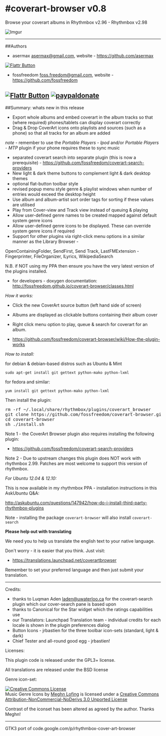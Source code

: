 #coverart-browser v0.8
================

Browse your coverart albums in Rhythmbox v2.96 - Rhythmbox v2.98

![Imgur](http://i.imgur.com/yXYmcOt.png)

-----------

##Authors

 - asermax <asermax@gmail.com>, website - https://github.com/asermax

[![Flattr Button](http://api.flattr.com/button/button-compact-static-100x17.png "Flattr This!")](http://flattr.com/thing/1262052/asermax-on-GitHub "asermax")

 - fossfreedom <foss.freedom@gmail.com>, website - https://github.com/fossfreedom

[![Flattr Button](http://api.flattr.com/button/button-compact-static-100x17.png "Flattr This!")](https://flattr.com/thing/1238849/fossfreedom-at-Flattr "fossfreedom")  [![paypaldonate](https://www.paypalobjects.com/en_GB/i/btn/btn_donate_SM.gif)](https://www.paypal.com/cgi-bin/webscr?cmd=_s-xclick&hosted_button_id=KBV682WJ3BDGL)
-----------

##Summary: whats new in this release

 - Export whole albums and embed coverart in the album tracks so that (where required) phones/tablets can display coverart correctly
 - Drag & Drop CoverArt icons onto playlists and sources (such as a phone) so that all tracks for an album are added

*note* - remember to use the *Portable Players - Ipod* and/or *Portable Players - MTP* plugin if your phone requires these to sync music

 - separated coverart search into separate plugin (this is now a prerequisite) - https://github.com/fossfreedom/coverart-search-providers
 - New light & dark theme buttons to complement light & dark desktop themes
 - optional flat-button toolbar style
 - revised popup menu style genre & playlist windows when number of entries would exceed the desktop height
 - Use album and album-artist sort order tags for sorting if these values are utilised
 - Play from Cover-view and Track view instead of queuing & playing
 - Allow user-defined genre names to be created mapped against default system genre icons
 - Allow user-defined genre icons to be displayed. These can override system genre icons if required
 - Support for other plugins via right-click menu options in a similar manner as the Library Browser - 

 OpenContainingFolder, SendFirst, Send Track, LastFMExtension - Fingerprinter, FileOrganizer, lLyrics, WikipediaSearch

 N.B. if NOT using my PPA then ensure you have the very latest version of the plugins installed.

 - for developers - doxygen documentation: http://fossfreedom.github.io/coverart-browser/classes.html

*How it works:*

 - Click the new CoverArt source button (left hand side of screen)
 - Albums are displayed as clickable buttons containing their album cover
 - Right click menu option to play, queue & search for coverart for an album.
 
 - https://github.com/fossfreedom/coverart-browser/wiki/How-the-plugin-works

*How to install:*

for debian & debian-based distros such as Ubuntu & Mint

    sudo apt-get install git gettext python-mako python-lxml

for fedora and similar:

    yum install git gettext python-mako python-lxml

Then install the plugin:

<pre>
rm -rf ~/.local/share/rhythmbox/plugins/coverart_browser
git clone https://github.com/fossfreedom/coverart-browser.git
cd coverart-browser
sh ./install.sh
</pre>

Note 1 - the CoverArt Browser plugin also requires installing the following plugin:

 - https://github.com/fossfreedom/coverart-search-providers
 
Note 2 - Due to upstream changes this plugin does NOT work with rhythmbox 2.99.  Patches are most welcome to support this version of rhythmbox.

*For Ubuntu 12.04 & 12.10:* 

This is now available in my rhythmbox PPA - installation instructions in this AskUbuntu Q&A:

http://askubuntu.com/questions/147942/how-do-i-install-third-party-rhythmbox-plugins

Note - installing the package `coverart-browser` will also install `coverart-search`

**Please help out with translating**

We need you to help us translate the english text to your native language.

Don't worry - it is easier that you think. Just visit:

 - https://translations.launchpad.net/coverartbrowser

Remember to set your preferred language and then just submit your translation.

-------

Credits:

 - thanks to Luqman Aden <laden@uwaterloo.ca> for the coverart-search plugin which our cover-search pane is based upon
 - thanks to Canonical for the Star widget which the ratings capabilities use
 - our Translators: Launchpad Translation team - individual credits for each locale is shown in the plugin preferences dialog
 - Button Icons - jrbastien for the three toolbar icon-sets (standard, light & dark)
 - Chief Tester and all-round good egg - jrbastien!

 Licenses:

 This plugin code is released under the GPL3+ license.

 All translations are released under the BSD license

 Genre icon-set:
 
 <a rel="license" href="http://creativecommons.org/licenses/by-nc-nd/3.0/deed.en_US"><img alt="Creative Commons License" style="border-width:0" src="http://i.creativecommons.org/l/by-nc-nd/3.0/80x15.png" /></a><br /><span xmlns:dct="http://purl.org/dc/terms/" href="http://purl.org/dc/dcmitype/StillImage" property="dct:title" rel="dct:type">Music Genre Icons</span> by <a xmlns:cc="http://creativecommons.org/ns#" href="http://meghnlofing.com" property="cc:attributionName" rel="cc:attributionURL">Meghn Lofing</a> is licensed under a <a rel="license" href="http://creativecommons.org/licenses/by-nc-nd/3.0/deed.en_US">Creative Commons Attribution-NonCommercial-NoDerivs 3.0 Unported License</a>

Contrast of the iconset has been altered as agreed by the author.  Thanks Meghn!

------

GTK3 port of code.google.com/p/rhythmbox-cover-art-browser
